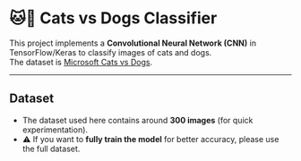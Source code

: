 # 🐱🐶 Cats vs Dogs Classifier

This project implements a **Convolutional Neural Network (CNN)** in TensorFlow/Keras to classify images of cats and dogs.  
The dataset is [Microsoft Cats vs Dogs](https://www.microsoft.com/en-us/download/details.aspx?id=54765).
 
---
## Dataset
- The dataset used here contains around **300 images** (for quick experimentation).  
- ⚠️ If you want to **fully train the model** for better accuracy, please use the full dataset.

 
 
